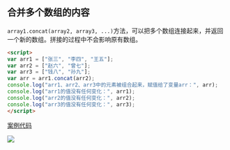 ## 合并多个数组的内容

`array1.concat(array2, array3, ...)`方法，可以把多个数组连接起来，并返回一个新的数组。拼接的过程中不会影响原有数组。

```html
<script>
var arr1 = ["张三", "李四", "王五"];
var arr2 = ["赵六", "曾七"];
var arr3 = ["钱八", "孙九"];
var arr = arr1.concat(arr2);
console.log("arr1、arr2、arr3中的元素被组合起来，赋值给了变量arr：", arr);
console.log("arr1的值没有任何变化：", arr1);
console.log("arr2的值没有任何变化：", arr2);
console.log("arr3的值没有任何变化：", arr3);
</script>
```

[案例代码](./demo/demo01.html)

![](./images/01.png)
